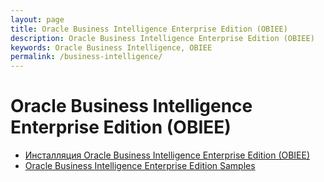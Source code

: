 ```yaml
---
layout: page
title: Oracle Business Intelligence Enterprise Edition (OBIEE)
description: Oracle Business Intelligence Enterprise Edition (OBIEE)
keywords: Oracle Business Intelligence, OBIEE
permalink: /business-intelligence/
---
```


# Oracle Business Intelligence Enterprise Edition (OBIEE)

<ul>
    <li>
        <a href="/business-intelligence/installation/">Инсталляция Oracle Business Intelligence Enterprise Edition (OBIEE)</a>
    </li>
    <li>
        <a href="https://www.oracle.com/technetwork/middleware/bi-foundation/obiee-samples-167534.html">Oracle Business Intelligence Enterprise Edition Samples</a>
    </li>
</ul>
